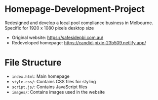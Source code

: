 # Homepage-Development-Project

Redesigned and develop a local pool compliance business in Melbourne.
Specific for 1920 x 1080 pixels desktop size

- Original website: https://safesidepbi.com.au/
- Redeveloped homepage: https://candid-pixie-23b509.netlify.app/

# File Structure
- `index.html`: Main homepage
- `style.css/`: Contains CSS files for styling
- `script.js/`: Contains JavaScript files
- `images/`: Contains images used in the website
